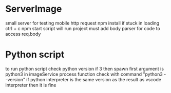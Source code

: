 # ServerImage
small server for testing mobile http request
npm install if stuck in loading ctrl + c 
npm start script will run project
must add body parser for code to access req.body

# Python script
to run python script
check python version if 3 then spawn first argument is python3 in imageService process function
check with command "python3 --version" if python interpreter is the same version as the result as vscode interpreter then it is fine 

